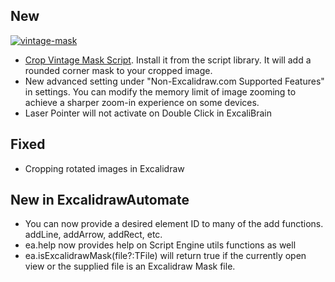 ## New
[![vintage-mask](https://github.com/zsviczian/obsidian-excalidraw-plugin/assets/14358394/0dc5af10-d6bf-4bd5-aafa-55c3bb3f611c)](https://youtube.com/shorts/ST6h4uaXmnY)
- [Crop Vintage Mask Script](https://github.com/zsviczian/obsidian-excalidraw-plugin/blob/master/ea-scripts/Crop%20Vintage%20Mask.md). Install it from the script library. It will add a rounded corner mask to your cropped image.
- New advanced setting under "Non-Excalidraw.com Supported Features" in settings. You can modify the memory limit of image zooming to achieve a sharper zoom-in experience on some devices.
- Laser Pointer will not activate on Double Click in ExcaliBrain

## Fixed
- Cropping rotated images in Excalidraw

## New in ExcalidrawAutomate
- You can now provide a desired element ID to many of the add functions. addLine, addArrow, addRect, etc.
- ea.help now provides help on Script Engine utils functions as well
- ea.isExcalidrawMask(file?:TFile) will return true if the currently open view or the supplied file is an Excalidraw Mask file.